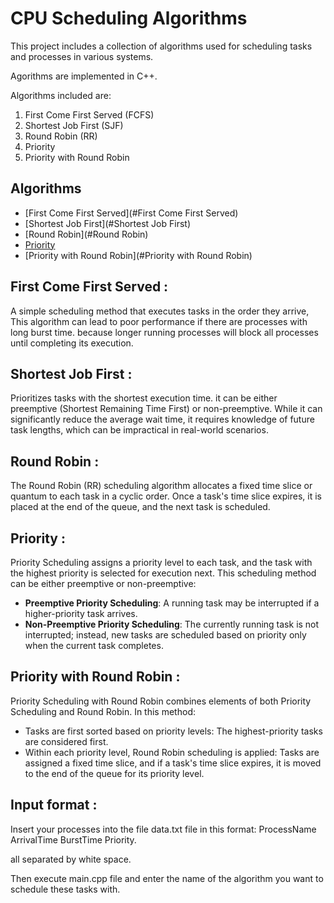 # CPU Scheduling Algorithms
This project includes a collection of algorithms used for scheduling tasks and processes in various systems.

Agorithms are implemented in C++.

Algorithms included are:

1. First Come First Served (FCFS)
2. Shortest Job First (SJF)
3. Round Robin (RR)
4. Priority
5. Priority with Round Robin

## Algorithms
- [First Come First Served](#First Come First Served)
- [Shortest Job First](#Shortest Job First)
- [Round Robin](#Round Robin)
- [Priority](#Priority)
- [Priority with Round Robin](#Priority with Round Robin)

## First Come First Served :
A simple scheduling method that executes tasks in the order they arrive,
This algorithm can lead to poor performance if there are processes with long burst time. because longer running processes
will block all processes until completing its execution.

## Shortest Job First :
Prioritizes tasks with the shortest execution time.
it can be either preemptive (Shortest Remaining Time First) or non-preemptive. While it can significantly reduce the 
average wait time, it requires knowledge of future task lengths, which can be impractical in real-world scenarios.

## Round Robin :
The Round Robin (RR) scheduling algorithm allocates a fixed time slice or quantum to each task in a
cyclic order. Once a task's time slice expires, it is placed at the end of the queue, and the next task is scheduled.

## Priority :
Priority Scheduling assigns a priority level to each task, and the task with the highest priority is
selected for execution next. This scheduling method can be either preemptive or non-preemptive:
- **Preemptive Priority Scheduling**: A running task may be interrupted if a higher-priority task arrives.
- **Non-Preemptive Priority Scheduling**: The currently running task is not interrupted; instead, new tasks are 
  scheduled based on priority only when the current task completes.

## Priority with Round Robin :
Priority Scheduling with Round Robin combines elements of both Priority Scheduling
and Round Robin. In this method:
- Tasks are first sorted based on priority levels: The highest-priority tasks are considered first.
- Within each priority level, Round Robin scheduling is applied: Tasks are assigned a fixed time slice, and if a
  task's time slice expires, it is moved to the end of the queue for its priority level.

## Input format :
Insert your processes into the file data.txt file in this format:
ProcessName  ArrivalTime  BurstTime  Priority.

all separated by white space.

Then execute main.cpp file and enter the name of the algorithm you want to schedule these tasks with.